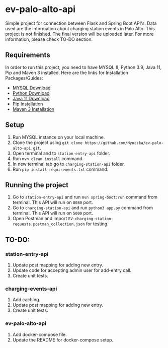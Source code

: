 # ev-palo-alto-api

Simple project for connection between Flask and Spring Boot API's. 
Data used are the information about charging station events in Palo Alto. 
This project is not finished. The final version will be uploaded later. 
For more information, please check TO-DO section. 

## Requirements
In order to run this project, you need to have MYSQL 8, Python 3.9, Java 11, Pip and Maven 3 installed. 
Here are the links for Installation Packages/Guides: 
- [MYSQL Download](https://dev.mysql.com/downloads/mysql)
- [Python Download](https://www.python.org/downloads)
- [Java 11 Download](https://www.openlogic.com/openjdk-downloads)
- [Pip Installation](https://pip.pypa.io/en/stable/installation/)
- [Maven 3 Installation](https://maven.apache.org/install.html)

## Setup 
1. Run MYSQL instance on your local machine.
2. Clone the project using `git clone https://github.com/Nyuczka/ev-palo-alto-api.git`.
3. Open terminal and to `station-entry-api` folder.
4. Run `mvn clean install` command.
5. In new terminal tab go to `charging-station-api` folder. 
6. Run `pip install requirements.txt` command. 

## Running the project
1. Go to `station-entry-api` and run `mvn spring-boot:run` command from terminal. This API will run on `8080` port.
2. Go to `charging-station-api` and run `python3 app.py` command from terminal. This API will run on `5000` port.
3. Open Postman and import `EV-charging-station-requests.postman_collection.json` for testing.


## TO-DO:
### station-entry-api
1. Update post mapping for adding new entry. 
2. Update code for accepting admin user for add-entry call. 
3. Create unit tests. 

### charging-events-api
1. Add caching.
2. Update post mapping for adding new entry.
3. Create unit tests.

### ev-palo-alto-api
1. Add docker-compose file. 
2. Update the README for docker-compose setup. 
